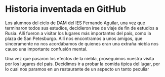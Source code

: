 
# Historia inventada en GitHub

Los alumnos del ciclo de DAM del IES Fernando Aguilar, una vez que terminaron
 todos sus estudios, decidieron irse de viaje de fin de estudios a Rusia. Allí
 fueron a visitar los lugares más importantes del país, como la plaza de
 San Petesburgo. Allí nos encontramos a unos amigos, que sinceramente no nos
 acordábamos de quienes eran una extraña niebla nos causo una importante confusión mental.

Una vez que pasaron los efectos de la niebla, proseguimos nuestra visita por los lugares del pais.
Decidimos ir a probar la comida tipica del lugar, por lo cual nos paramos en un restaurante de un aspecto un tanto peculiar

